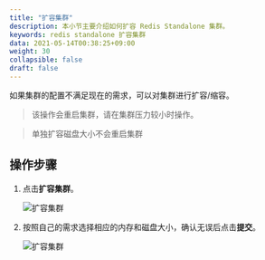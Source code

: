```yaml
---
title: "扩容集群"
description: 本小节主要介绍如何扩容 Redis Standalone 集群。 
keywords: redis standalone 扩容集群
data: 2021-05-14T00:38:25+09:00
weight: 30
collapsible: false
draft: false
---
```





如果集群的配置不满足现在的需求，可以对集群进行扩容/缩容。

> 该操作会重启集群，请在集群压力较小时操作。

> 单独扩容磁盘大小不会重启集群

## 操作步骤

1. 点击**扩容集群**。

   ![扩容集群](../../_images/increase_cluster_1.png)


2. 按照自己的需求选择相应的内存和磁盘大小，确认无误后点击**提交**。

   ![扩容集群](../../_images/increase_cluster_2.png)

